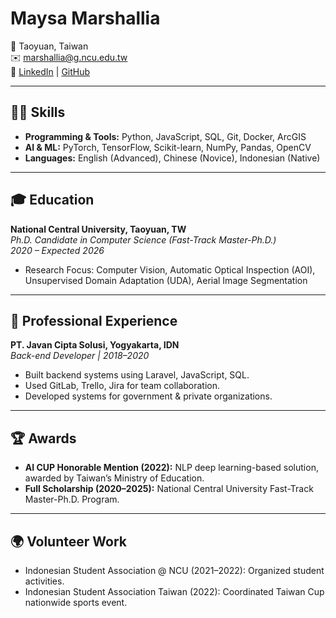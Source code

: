 # Maysa Marshallia
📍 Taoyuan, Taiwan  
✉️ [marshallia@g.ncu.edu.tw](mailto:marshallia@g.ncu.edu.tw)  
🔗 [LinkedIn](https://www.linkedin.com/in/maysa-marshallia/) | [GitHub](https://github.com/marshallia)

---

## 👩‍💻 Skills
- **Programming & Tools:** Python, JavaScript, SQL, Git, Docker, ArcGIS  
- **AI & ML:** PyTorch, TensorFlow, Scikit-learn, NumPy, Pandas, OpenCV  
- **Languages:** English (Advanced), Chinese (Novice), Indonesian (Native)  

---

## 🎓 Education
**National Central University, Taoyuan, TW**  
*Ph.D. Candidate in Computer Science (Fast-Track Master-Ph.D.)*  
*2020 – Expected 2026*  
- Research Focus: Computer Vision, Automatic Optical Inspection (AOI), Unsupervised Domain Adaptation (UDA), Aerial Image Segmentation  

---

## 💼 Professional Experience
**PT. Javan Cipta Solusi, Yogyakarta, IDN**  
*Back-end Developer | 2018–2020*  
- Built backend systems using Laravel, JavaScript, SQL.  
- Used GitLab, Trello, Jira for team collaboration.  
- Developed systems for government & private organizations.  

---

## 🏆 Awards
- **AI CUP Honorable Mention (2022):** NLP deep learning-based solution, awarded by Taiwan’s Ministry of Education.  
- **Full Scholarship (2020–2025):** National Central University Fast-Track Master-Ph.D. Program.  

---

## 🌍 Volunteer Work
- Indonesian Student Association @ NCU (2021–2022): Organized student activities.  
- Indonesian Student Association Taiwan (2022): Coordinated Taiwan Cup nationwide sports event.  

